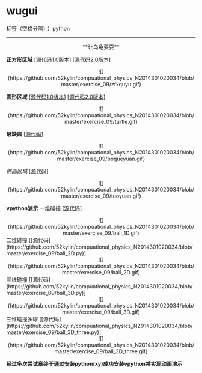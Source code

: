 
# wugui

标签（空格分隔）： python

---


   <div align=center>
**让乌龟耍耍**
</div>


**正方形区域**
[[源代码1.0版本](https://github.com/52kylin/compuational_physics_N2014301020034/blob/master/exercise_09/fantan_zhengfangxing_old.py)]
[[源代码2.0版本](https://github.com/52kylin/compuational_physics_N2014301020034/blob/master/exercise_09/fantan_zhengfangxing_new.py)]
   <div align=center>
![](https://github.com/52kylin/compuational_physics_N2014301020034/blob/master/exercise_09/zfxquyu.gif)
   </div>












**圆形区域**
[[源代码1.0版本](https://github.com/52kylin/compuational_physics_N2014301020034/blob/master/exercise_09/circle.py)]
[[源代码2.0版本](https://github.com/52kylin/compuational_physics_N2014301020034/blob/master/exercise_09/fantan_yuan.py)]

   <div align=center>
![](https://github.com/52kylin/compuational_physics_N2014301020034/blob/master/exercise_09/turtle.gif)
   </div>





**破缺圆**
[[源代码](https://github.com/52kylin/compuational_physics_N2014301020034/blob/master/exercise_09/fantan_poqueyuan.py)]
   <div align=center>
![](https://github.com/52kylin/compuational_physics_N2014301020034/blob/master/exercise_09/poqueyuan.gif)
   </div>



*椭圆区域*
[[源代码](https://github.com/52kylin/compuational_physics_N2014301020034/blob/master/exercise_09/tuoyuan.py)]
   <div align=center>
![](https://github.com/52kylin/compuational_physics_N2014301020034/blob/master/exercise_09/tuoyuan.gif)
   </div>





**vpython演示**
一维碰撞
[[源代码](https://github.com/52kylin/compuational_physics_N2014301020034/blob/master/exercise_09/ball_1D.py)]
   <div align=center>
![](https://github.com/52kylin/compuational_physics_N2014301020034/blob/master/exercise_09/ball_1D.gif)
   </div>
二维碰撞
[[源代码](https://github.com/52kylin/compuational_physics_N2014301020034/blob/master/exercise_09/ball_2D.py)]
   <div align=center>
![](https://github.com/52kylin/compuational_physics_N2014301020034/blob/master/exercise_09/ball_2D.gif)
   </div>
三维碰撞
[[源代码](https://github.com/52kylin/compuational_physics_N2014301020034/blob/master/exercise_09/ball_3D.py)]
   <div align=center>
![](https://github.com/52kylin/compuational_physics_N2014301020034/blob/master/exercise_09/ball_3D.gif)
   </div>
三维碰撞多球
[[源代码](https://github.com/52kylin/compuational_physics_N2014301020034/blob/master/exercise_09/ball_3D_three.py)]
   <div align=center>
![](https://github.com/52kylin/compuational_physics_N2014301020034/blob/master/exercise_09/ball_3D_three.gif)
   </div>


**经过多次尝试章终于通过安装python(xy)成功安装vpython并实现动画演示**
